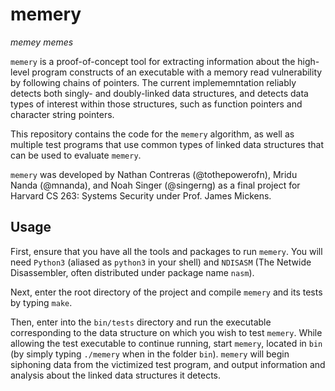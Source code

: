 # memery
*memey memes*


`memery` is a proof-of-concept tool for extracting information about the high-level program constructs of an executable with a memory read vulnerability by following chains of pointers. The current implememntation reliably detects both singly- and doubly-linked data structures, and detects data types of interest within those structures, such as function pointers and character string pointers.

This repository contains the code for the `memery` algorithm, as well as multiple test programs that use common types of linked data structures that can be used to evaluate `memery`.

`memery` was developed by Nathan Contreras (@tothepowerofn), Mridu Nanda (@mnanda), and Noah Singer (@singerng) as a final project for Harvard CS 263: Systems Security under Prof. James Mickens.

## Usage

First, ensure that you have all the tools and packages to run `memery`. You will need `Python3` (aliased as `python3` in your shell) and `NDISASM` (The Netwide Disassembler, often distributed under package name `nasm`).

Next, enter the root directory of the project and compile `memery` and its tests by typing `make`.

Then, enter into the `bin/tests` directory and run the executable corresponding to the data structure on which you wish to test `memery`. While allowing the test executable to continue running, start `memery`, located in `bin` (by simply typing `./memery` when in the folder `bin`). `memery` will begin siphoning data from the victimized test program, and output information and analysis about the linked data structures it detects.
